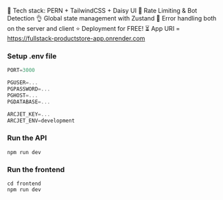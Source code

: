 🌟 Tech stack: PERN + TailwindCSS + Daisy UI
🚀 Rate Limiting & Bot Detection
👌 Global state management with Zustand
🐞 Error handling both on the server and client
⭐ Deployment for FREE!
⏳ App URI = https://fullstack-productstore-app.onrender.com 

### Setup .env file

```js
PORT=3000

PGUSER=...
PGPASSWORD=...
PGHOST=...
PGDATABASE=...

ARCJET_KEY=...
ARCJET_ENV=development
```

### Run the API

```shell
npm run dev
```

### Run the frontend

```shell
cd frontend
npm run dev
```
